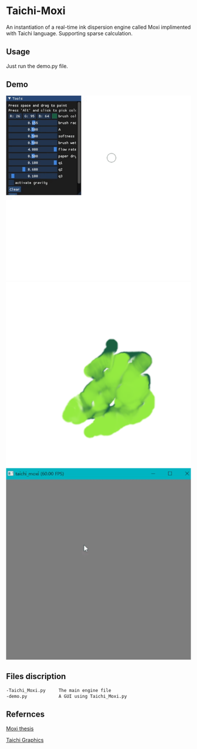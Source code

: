 # Taichi-Moxi
An instantiation of a real-time ink dispersion engine called Moxi implimented with Taichi language. Supporting sparse calculation.

## Usage
Just run the demo.py file.

## Demo
![demo](drawing_demo.gif "Example of using")
![picture](example.png)
![sparse demo](demo.gif "Demonstration of sparse calculation")

## Files discription
```
-Taichi_Moxi.py     The main engine file
-demo.py            A GUI using Taichi_Moxi.py
```

## Refernces
[Moxi thesis](http://visgraph.cse.ust.hk/MoXi/moxi.pdf)

[Taichi Graphics](https://taichi.graphics/)
